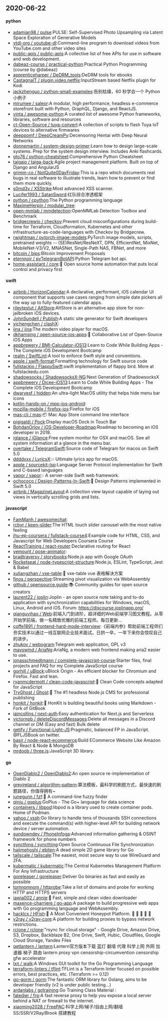 ## 2020-06-22

#### python
* [adamian98 / pulse](https://github.com/adamian98/pulse):PULSE: Self-Supervised Photo Upsampling via Latent Space Exploration of Generative Models
* [ytdl-org / youtube-dl](https://github.com/ytdl-org/youtube-dl):Command-line program to download videos from YouTube.com and other video sites
* [public-apis / public-apis](https://github.com/public-apis/public-apis):A collective list of free APIs for use in software and web development.
* [dabeaz-course / practical-python](https://github.com/dabeaz-course/practical-python):Practical Python Programming (course by @dabeaz)
* [apprenticeharper / DeDRM_tools](https://github.com/apprenticeharper/DeDRM_tools):DeDRM tools for ebooks
* [CastagnaIT / plugin.video.netflix](https://github.com/CastagnaIT/plugin.video.netflix):InputStream based Netflix plugin for Kodi
* [jackzhenguo / python-small-examples](https://github.com/jackzhenguo/python-small-examples):告别枯燥，60 秒学会一个 Python 小例子
* [mirumee / saleor](https://github.com/mirumee/saleor):A modular, high performance, headless e-commerce storefront built with Python, GraphQL, Django, and ReactJS.
* [vinta / awesome-python](https://github.com/vinta/awesome-python):A curated list of awesome Python frameworks, libraries, software and resources
* [ct-Open-Source / tuya-convert](https://github.com/ct-Open-Source/tuya-convert):A collection of scripts to flash Tuya IoT devices to alternative firmwares
* [deeppomf / DeepCreamPy](https://github.com/deeppomf/DeepCreamPy):Decensoring Hentai with Deep Neural Networks
* [donnemartin / system-design-primer](https://github.com/donnemartin/system-design-primer):Learn how to design large-scale systems. Prep for the system design interview. Includes Anki flashcards.
* [gto76 / python-cheatsheet](https://github.com/gto76/python-cheatsheet):Comprehensive Python Cheatsheet
* [taigaio / taiga-back](https://github.com/taigaio/taiga-back):Agile project management platform. Built on top of Django and AngularJS
* [grimm-co / NotQuite0DayFriday](https://github.com/grimm-co/NotQuite0DayFriday):This is a repo which documents real bugs in real software to illustrate trends, learn how to prevent or find them more quickly.
* [s0md3v / XSStrike](https://github.com/s0md3v/XSStrike):Most advanced XSS scanner.
* [Lucifer1993 / SatanSword](https://github.com/Lucifer1993/SatanSword):红队综合渗透框架
* [python / cpython](https://github.com/python/cpython):The Python programming language
* [MaximeHerpin / modular_tree](https://github.com/MaximeHerpin/modular_tree):
* [open-mmlab / mmdetection](https://github.com/open-mmlab/mmdetection):OpenMMLab Detection Toolbox and Benchmark
* [bridgecrewio / checkov](https://github.com/bridgecrewio/checkov):Prevent cloud misconfigurations during build-time for Terraform, Cloudformation, Kubernetes and other infrastructure-as-code-languages with Checkov by Bridgecrew.
* [rwightman / pytorch-image-models](https://github.com/rwightman/pytorch-image-models):PyTorch image models, scripts, pretrained weights -- (SE)ResNet/ResNeXT, DPN, EfficientNet, MixNet, MobileNet-V3/V2, MNASNet, Single-Path NAS, FBNet, and more
* [bitcoin / bips](https://github.com/bitcoin/bips):Bitcoin Improvement Proposals
* [eternnoir / pyTelegramBotAPI](https://github.com/eternnoir/pyTelegramBotAPI):Python Telegram bot api.
* [home-assistant / core](https://github.com/home-assistant/core):🏡
Open source home automation that puts local control and privacy first

#### swift
* [airbnb / HorizonCalendar](https://github.com/airbnb/HorizonCalendar):A declarative, performant, iOS calendar UI component that supports use cases ranging from simple date pickers all the way up to fully-featured calendar apps.
* [rileytestut / AltStore](https://github.com/rileytestut/AltStore):AltStore is an alternative app store for non-jailbroken iOS devices.
* [JohnSundell / Publish](https://github.com/JohnSundell/Publish):A static site generator for Swift developers
* [yichengchen / clashX](https://github.com/yichengchen/clashX):
* [iina / iina](https://github.com/iina/iina):The modern video player for macOS.
* [dkhamsing / open-source-ios-apps](https://github.com/dkhamsing/open-source-ios-apps):📱
Collaborative List of Open-Source iOS Apps
* [appbrewery / BMI-Calculator-iOS13](https://github.com/appbrewery/BMI-Calculator-iOS13):Learn to Code While Building Apps - The Complete iOS Development Bootcamp
* [realm / SwiftLint](https://github.com/realm/SwiftLint):A tool to enforce Swift style and conventions.
* [apple / swift-format](https://github.com/apple/swift-format):Formatting technology for Swift source code
* [fullstackio / FlappySwift](https://github.com/fullstackio/FlappySwift):swift implementation of flappy bird. More at fullstackedu.com
* [shadowsocks / ShadowsocksX-NG](https://github.com/shadowsocks/ShadowsocksX-NG):Next Generation of ShadowsocksX
* [appbrewery / Dicee-iOS13](https://github.com/appbrewery/Dicee-iOS13):Learn to Code While Building Apps - The Complete iOS Development Bootcamp
* [dwarvesf / hidden](https://github.com/dwarvesf/hidden):An ultra-light MacOS utility that helps hide menu bar icons
* [kotlin-hands-on / mpp-ios-android](https://github.com/kotlin-hands-on/mpp-ios-android):
* [mozilla-mobile / firefox-ios](https://github.com/mozilla-mobile/firefox-ios):Firefox for iOS
* [mas-cli / mas](https://github.com/mas-cli/mas):📦
Mac App Store command line interface
* [pigigaldi / Pock](https://github.com/pigigaldi/Pock):Display macOS Dock in Touch Bar
* [BohdanOrlov / iOS-Developer-Roadmap](https://github.com/BohdanOrlov/iOS-Developer-Roadmap):Roadmap to becoming an iOS developer in 2018.
* [iglance / iGlance](https://github.com/iglance/iGlance):Free system monitor for OSX and macOS. See all system information at a glance in the menu bar.
* [overtake / TelegramSwift](https://github.com/overtake/TelegramSwift):Source code of Telegram for macos on Swift 5.0
* [ddddxxx / LyricsX](https://github.com/ddddxxx/LyricsX):🎶
Ultimate lyrics app for macOS.
* [apple / sourcekit-lsp](https://github.com/apple/sourcekit-lsp):Language Server Protocol implementation for Swift and C-based languages
* [vapor / vapor](https://github.com/vapor/vapor):💧
A server-side Swift web framework.
* [ochococo / Design-Patterns-In-Swift](https://github.com/ochococo/Design-Patterns-In-Swift):📖
Design Patterns implemented in Swift 5.0
* [airbnb / MagazineLayout](https://github.com/airbnb/MagazineLayout):A collection view layout capable of laying out views in vertically scrolling grids and lists.

#### javascript
* [FamManh / awesomechat](https://github.com/FamManh/awesomechat):
* [rcbyr / keen-slider](https://github.com/rcbyr/keen-slider):The HTML touch slider carousel with the most native feeling
* [jhu-ep-coursera / fullstack-course4](https://github.com/jhu-ep-coursera/fullstack-course4):Example code for HTML, CSS, and Javascript for Web Developers Coursera Course
* [ReactTraining / react-router](https://github.com/ReactTraining/react-router):Declarative routing for React
* [yemount / pose-animator](https://github.com/yemount/pose-animator):
* [bradtraversy / storybooks](https://github.com/bradtraversy/storybooks):Node.js app with Google OAuth
* [Rocketseat / node-typescript-structure](https://github.com/Rocketseat/node-typescript-structure):Node.js, ESLint, TypeScript, Jest & Babel
* [xuliangzhan / vxe-table](https://github.com/xuliangzhan/vxe-table):🐬
vxe-table vue 表格解决方案
* [finos / perspective](https://github.com/finos/perspective):Streaming pivot visualization via WebAssembly
* [github / opensource.guide](https://github.com/github/opensource.guide):📚
Community guides for open source creators
* [laurent22 / joplin](https://github.com/laurent22/joplin):Joplin - an open source note taking and to-do application with synchronization capabilities for Windows, macOS, Linux, Android and iOS. Forum: https://discourse.joplinapp.org/
* [qianguyihao / Web](https://github.com/qianguyihao/Web):前端入门到进阶，超详细的Web前端学习图文教程。从零开始学前端，做一名精致优雅的前端工程师。每日更新...
* [coffe1891 / frontend-hard-mode-interview](https://github.com/coffe1891/frontend-hard-mode-interview):《前端内参》帮助前端工程师们夯实技术以通过一线互联网企业技术面试。日拱一卒，一年下来你会惊叹自己的进步。
* [zhukov / webogram](https://github.com/zhukov/webogram):Telegram web application, GPL v3
* [mayswind / AriaNg](https://github.com/mayswind/AriaNg):AriaNg, a modern web frontend making aria2 easier to use.
* [jonasschmedtmann / complete-javascript-course](https://github.com/jonasschmedtmann/complete-javascript-course):Starter files, final projects and FAQ for my Complete JavaScript course
* [gorhill / uBlock](https://github.com/gorhill/uBlock):uBlock Origin - An efficient blocker for Chromium and Firefox. Fast and lean.
* [ryanmcdermott / clean-code-javascript](https://github.com/ryanmcdermott/clean-code-javascript):🛁
Clean Code concepts adapted for JavaScript
* [TryGhost / Ghost](https://github.com/TryGhost/Ghost):👻
The #1 headless Node.js CMS for professional publishing
* [honkit / honkit](https://github.com/honkit/honkit):📖
HonKit is building beautiful books using Markdown - Fork of GitBook
* [iaincollins / next-auth](https://github.com/iaincollins/next-auth):Easy authentication for Next.js and Serverless
* [victornpb / deleteDiscordMessages](https://github.com/victornpb/deleteDiscordMessages):Delete all messages in a Discord channel or DM (Easy and fast) Bulk delete
* [getify / Functional-Light-JS](https://github.com/getify/Functional-Light-JS):Pragmatic, balanced FP in JavaScript. @FLJSBook on twitter.
* [basir / node-react-ecommerce](https://github.com/basir/node-react-ecommerce):Build ECommerce Website Like Amazon By React & Node & MongoDB
* [mrdoob / three.js](https://github.com/mrdoob/three.js):JavaScript 3D library.

#### go
* [OpenDiablo2 / OpenDiablo2](https://github.com/OpenDiablo2/OpenDiablo2):An open source re-implementation of Diablo 2
* [greyireland / algorithm-pattern](https://github.com/greyireland/algorithm-pattern):算法模板，最科学的刷题方式，最快速的刷题路径，你值得拥有~
* [junegunn / fzf](https://github.com/junegunn/fzf):🌸
A command-line fuzzy finder
* [qiniu / goplus](https://github.com/qiniu/goplus):GoPlus - The Go+ language for data science
* [containers / libpod](https://github.com/containers/libpod):libpod is a library used to create container pods. Home of Podman.
* [yahoo / vssh](https://github.com/yahoo/vssh):Go library to handle tens of thousands SSH connections and execute the command(s) with higher-level API for building network device / server automation.
* [sundowndev / PhoneInfoga](https://github.com/sundowndev/PhoneInfoga):Advanced information gathering & OSINT framework for phone numbers
* [syncthing / syncthing](https://github.com/syncthing/syncthing):Open Source Continuous File Synchronization
* [hajimehoshi / ebiten](https://github.com/hajimehoshi/ebiten):A dead simple 2D game library for Go
* [tailscale / tailscale](https://github.com/tailscale/tailscale):The easiest, most secure way to use WireGuard and 2FA.
* [kubermatic / kubermatic](https://github.com/kubermatic/kubermatic):The Central Kubernetes Management Platform For Any Infrastructure
* [goreleaser / goreleaser](https://github.com/goreleaser/goreleaser):Deliver Go binaries as fast and easily as possible
* [tomnomnom / httprobe](https://github.com/tomnomnom/httprobe):Take a list of domains and probe for working HTTP and HTTPS servers
* [iawia002 / annie](https://github.com/iawia002/annie):👾
Fast, simple and clean video downloader
* [maxence-charriere / go-app](https://github.com/maxence-charriere/go-app):A package to build progressive web apps with Go programming language and WebAssembly.
* [hacklcx / HFish](https://github.com/hacklcx/HFish):🍯
A Most Convenient Honeypot Platform.
🐝
🐝
🐝
🐝
🐝
* [v2ray / v2ray-core](https://github.com/v2ray/v2ray-core):A platform for building proxies to bypass network restrictions.
* [rclone / rclone](https://github.com/rclone/rclone):"rsync for cloud storage" - Google Drive, Amazon Drive, S3, Dropbox, Backblaze B2, One Drive, Swift, Hubic, Cloudfiles, Google Cloud Storage, Yandex Files
* [getlantern / lantern](https://github.com/getlantern/lantern):Lantern官方版本下载 蓝灯 翻墙 代理 科学上网 外网 加速器 梯子 路由 lantern proxy vpn censorship-circumvention censorship gfw accelerator
* [lxn / walk](https://github.com/lxn/walk):A Windows GUI toolkit for the Go Programming Language
* [terraform-linters / tflint](https://github.com/terraform-linters/tflint):TFLint is a Terraform linter focused on possible errors, best practices, etc. (Terraform >= 0.12)
* [go-gorm / gorm](https://github.com/go-gorm/gorm):The fantastic ORM library for Golang, aims to be developer friendly (v2 is under public testing...)
* [ardanlabs / gotraining](https://github.com/ardanlabs/gotraining):Go Training Class Material :
* [fatedier / frp](https://github.com/fatedier/frp):A fast reverse proxy to help you expose a local server behind a NAT or firewall to the internet.
* [xiaoming2028 / FreePAC](https://github.com/xiaoming2028/FreePAC):科学上网/梯子/自由上网/翻墙 SS/SSR/V2Ray/Brook 搭建教程
